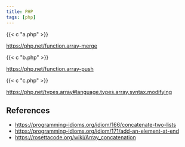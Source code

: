 ```yaml
---
title: PHP
tags: [php]
---
```


{{< c "a.php" >}}

<https://php.net/function.array-merge>

{{< c "b.php" >}}

<https://php.net/function.array-push>

{{< c "c.php" >}}

<https://php.net/types.array#language.types.array.syntax.modifying>

## References

- <https://programming-idioms.org/idiom/166/concatenate-two-lists>
- <https://programming-idioms.org/idiom/171/add-an-element-at-end>
- <https://rosettacode.org/wiki/Array_concatenation>
